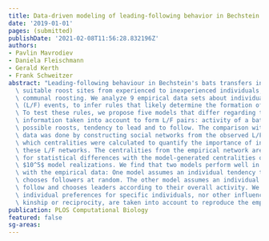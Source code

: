 ```yaml
---
title: Data-driven modeling of leading-following behavior in Bechstein's bats
date: '2019-01-01'
pages: (submitted)
publishDate: '2021-02-08T11:56:28.832196Z'
authors:
- Pavlin Mavrodiev
- Daniela Fleischmann
- Gerald Kerth
- Frank Schweitzer
abstract: "Leading-following behaviour in Bechstein's bats transfers information about\
  \ suitable roost sites from experienced to inexperienced individuals, and thus ensures\
  \ communal roosting. We analyze 9 empirical data sets about individualized leading-following\
  \ (L/F) events, to infer rules that likely determine the formation of L/F pairs.\
  \ To test these rules, we propose five models that differ regarding the empirical\
  \ information taken into account to form L/F pairs: activity of a bat in exploring\
  \ possible roosts, tendency to lead and to follow. The comparison with empirical\
  \ data was done by constructing social networks from the observed L/F events, on\
  \ which centralities were calculated to quantify the importance of individuals in\
  \ these L/F networks. The centralities from the empirical network are then compared\
  \ for statistical differences with the model-generated centralities obtained from\
  \ $10^5$ model realizations. We find that two models perform well in comparison\
  \ with the empirical data: One model assumes an individual tendency to lead, but\
  \ chooses followers at random. The other model assumes an individual tendency to\
  \ follow and chooses leaders according to their overall activity. We note that neither\
  \ individual preferences for specific individuals, nor other influences such as\
  \ kinship or reciprocity, are taken into account to reproduce the empirical findings."
publication: PLOS Computational Biology
featured: false
sg-areas:
---
```

